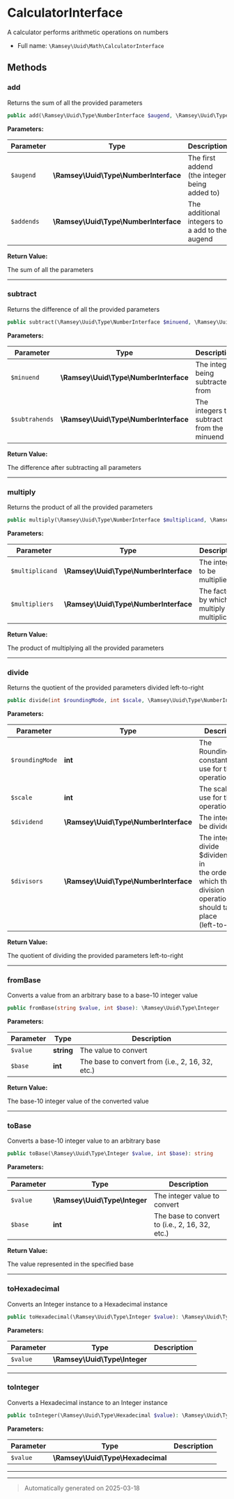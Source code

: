 
# CalculatorInterface

A calculator performs arithmetic operations on numbers



* Full name: `\Ramsey\Uuid\Math\CalculatorInterface`



## Methods


### add

Returns the sum of all the provided parameters

```php
public add(\Ramsey\Uuid\Type\NumberInterface $augend, \Ramsey\Uuid\Type\NumberInterface $addends): \Ramsey\Uuid\Type\NumberInterface
```








**Parameters:**

| Parameter | Type | Description |
|-----------|------|-------------|
| `$augend` | **\Ramsey\Uuid\Type\NumberInterface** | The first addend (the integer being added to) |
| `$addends` | **\Ramsey\Uuid\Type\NumberInterface** | The additional integers to a add to the augend |


**Return Value:**

The sum of all the parameters




***

### subtract

Returns the difference of all the provided parameters

```php
public subtract(\Ramsey\Uuid\Type\NumberInterface $minuend, \Ramsey\Uuid\Type\NumberInterface $subtrahends): \Ramsey\Uuid\Type\NumberInterface
```








**Parameters:**

| Parameter | Type | Description |
|-----------|------|-------------|
| `$minuend` | **\Ramsey\Uuid\Type\NumberInterface** | The integer being subtracted from |
| `$subtrahends` | **\Ramsey\Uuid\Type\NumberInterface** | The integers to subtract from the minuend |


**Return Value:**

The difference after subtracting all parameters




***

### multiply

Returns the product of all the provided parameters

```php
public multiply(\Ramsey\Uuid\Type\NumberInterface $multiplicand, \Ramsey\Uuid\Type\NumberInterface $multipliers): \Ramsey\Uuid\Type\NumberInterface
```








**Parameters:**

| Parameter | Type | Description |
|-----------|------|-------------|
| `$multiplicand` | **\Ramsey\Uuid\Type\NumberInterface** | The integer to be multiplied |
| `$multipliers` | **\Ramsey\Uuid\Type\NumberInterface** | The factors by which to multiply the multiplicand |


**Return Value:**

The product of multiplying all the provided parameters




***

### divide

Returns the quotient of the provided parameters divided left-to-right

```php
public divide(int $roundingMode, int $scale, \Ramsey\Uuid\Type\NumberInterface $dividend, \Ramsey\Uuid\Type\NumberInterface $divisors): \Ramsey\Uuid\Type\NumberInterface
```








**Parameters:**

| Parameter | Type | Description |
|-----------|------|-------------|
| `$roundingMode` | **int** | The RoundingMode constant to use for this operation |
| `$scale` | **int** | The scale to use for this operation |
| `$dividend` | **\Ramsey\Uuid\Type\NumberInterface** | The integer to be divided |
| `$divisors` | **\Ramsey\Uuid\Type\NumberInterface** | The integers to divide $dividend by, in<br />the order in which the division operations should take place<br />(left-to-right) |


**Return Value:**

The quotient of dividing the provided parameters left-to-right




***

### fromBase

Converts a value from an arbitrary base to a base-10 integer value

```php
public fromBase(string $value, int $base): \Ramsey\Uuid\Type\Integer
```








**Parameters:**

| Parameter | Type | Description |
|-----------|------|-------------|
| `$value` | **string** | The value to convert |
| `$base` | **int** | The base to convert from (i.e., 2, 16, 32, etc.) |


**Return Value:**

The base-10 integer value of the converted value




***

### toBase

Converts a base-10 integer value to an arbitrary base

```php
public toBase(\Ramsey\Uuid\Type\Integer $value, int $base): string
```








**Parameters:**

| Parameter | Type | Description |
|-----------|------|-------------|
| `$value` | **\Ramsey\Uuid\Type\Integer** | The integer value to convert |
| `$base` | **int** | The base to convert to (i.e., 2, 16, 32, etc.) |


**Return Value:**

The value represented in the specified base




***

### toHexadecimal

Converts an Integer instance to a Hexadecimal instance

```php
public toHexadecimal(\Ramsey\Uuid\Type\Integer $value): \Ramsey\Uuid\Type\Hexadecimal
```








**Parameters:**

| Parameter | Type | Description |
|-----------|------|-------------|
| `$value` | **\Ramsey\Uuid\Type\Integer** |  |





***

### toInteger

Converts a Hexadecimal instance to an Integer instance

```php
public toInteger(\Ramsey\Uuid\Type\Hexadecimal $value): \Ramsey\Uuid\Type\Integer
```








**Parameters:**

| Parameter | Type | Description |
|-----------|------|-------------|
| `$value` | **\Ramsey\Uuid\Type\Hexadecimal** |  |





***


***
> Automatically generated on 2025-03-18
